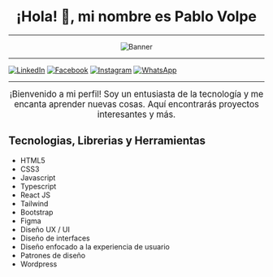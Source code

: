 <div align="center">

# ¡Hola! 👋, mi nombre es Pablo Volpe

</div>

---

<div align="center">

<p align="center">
  <img src="https://media.licdn.com/dms/image/D4D16AQHFFXD7CSUiQQ/profile-displaybackgroundimage-shrink_350_1400/0/1710942704429?e=1716422400&v=beta&t=SWp_Xh2hs2WlZL3QoStWyA3zyAT1zCRxb-OHdZKsGRU" alt="Banner">
</p>

</div>

---

[![LinkedIn](https://img.shields.io/badge/LinkedIn-Perfil-blue?style=flat-square&logo=linkedin)](https://www.linkedin.com/in/pablo-volpe-220a37209/)
[![Facebook](https://img.shields.io/badge/Facebook-Perfil-blue?style=flat-square&logo=facebook)](https://www.facebook.com/pablo.volpee/)
[![Instagram](https://img.shields.io/badge/Instagram-Perfil-pink?style=flat-square&logo=instagram)](https://www.instagram.com/pablo.volpee/)
[![WhatsApp](https://img.shields.io/badge/WhatsApp-Contacto-brightgreen?style=flat-square&logo=whatsapp)](https://api.whatsapp.com/send?phone=5491136365292)

---

<div align="center">

<p align="center">
  <span style="font-size: 1.2em; animation: fadeIn 2s linear;">
    ¡Bienvenido a mi perfil! Soy un entusiasta de la tecnología y me encanta aprender nuevas cosas. Aquí encontrarás proyectos interesantes y más.
  </span>
</p>
</div>

## Tecnologias, Librerias y Herramientas

- HTML5
- CSS3  
- Javascript
- Typescript
- React JS
- Tailwind
- Bootstrap
- Figma
- Diseño UX / UI
- Diseño de interfaces
- Diseño enfocado a la experiencia de usuario
- Patrones de diseño
- Wordpress 


